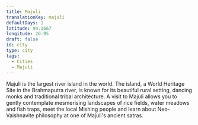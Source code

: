 ```yaml
---
title: Majuli
translationKey: majuli
defaultDays: 1
latitude: 94.1667
longitude: 26.95
draft: false
id: city
type: city
tags:
  - Cities
  - Majuli
---
```

Majuli is the largest river island in the world. The island, a World Heritage Site in the Brahmaputra river, is known for its beautiful rural setting, dancing monks and traditional tribal architecture. A visit to Majuli allows you to gently contemplate mesmerising landscapes of rice fields, water meadows and fish traps, meet the local Mishing people and learn about Neo-Vaishnavite philosophy at one of Majuli's ancient satras.